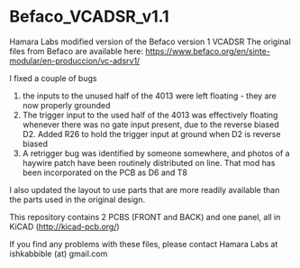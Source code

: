 # Befaco_VCADSR_v1.1
Hamara Labs modified version of the Befaco version 1 VCADSR
The original files from Befaco are available here:
https://www.befaco.org/en/sinte-modular/en-produccion/vc-adsrv1/

I fixed a couple of bugs
  1) the inputs to the unused half of the 4013 were left floating - they are now properly grounded
  2) The trigger input to the used half of the 4013 was effectively floating whenever there was no gate input present, 
  due to the reverse biased D2. Added R26 to hold the trigger input at ground when D2 is reverse biased
  3) A retrigger bug was identified by someone somewhere, and photos of a haywire patch have been routinely distributed on line.
  That mod has been incorporated on the PCB as D6 and T8
  
I also updated the layout to use parts that are more readily available than the parts used in the original design. 
  
This repository contains 2 PCBS (FRONT and BACK) and one panel, all in KiCAD (http://kicad-pcb.org/)

If you find any problems with these files, please contact Hamara Labs at ishkabbible (at) gmail.com
